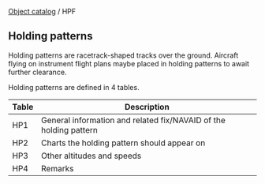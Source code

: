 [Object catalog](https://github.com/tlarsen7572/us_airspace_data#object-catalog) / HPF

## Holding patterns

Holding patterns are racetrack-shaped tracks over the ground. Aircraft flying on instrument flight plans maybe placed in holding patterns to await further clearance.

Holding patterns are defined in 4 tables.

|Table    |Description                                                                           |
|---------|--------------------------------------------------------------------------------------|
|HP1      |General information and related fix/NAVAID of the holding pattern                     |
|HP2      |Charts the holding pattern should appear on                                           |
|HP3      |Other altitudes and speeds                                                            |
|HP4      |Remarks                                                                               |
